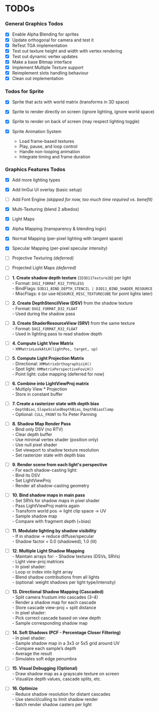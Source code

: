 ﻿# TODOs

### General Graphics Todos

- [x] Enable Alpha Blending for sprites
- [x] Update orthogonal for camera and test it
- [x] ReTest TGA implementation
- [x] Test out texture height and width with vertex rendering
- [x] Test out dynamic vertex updates
- [x] Make a base Bitmap interface
- [x] Implement Multiple Texture support
- [x] Reimplement slots handling behaviour
- [x] Clean out implementation

### Todos for Sprite

- [x] Sprite that acts with world matrix (transforms in 3D space)
- [x] Sprite to render directly on screen (ignore lighting, ignore world space)
- [x] Sprite to render on back of screen (may respect lighting toggle)

- [x] Sprite Animation System
  - Load frame-based textures
  - Play, pause, and loop control
  - Handle non-looping animation
  - Integrate timing and frame duration

### Graphics Features Todos

- [x] Add more lighting types
- [x] Add ImGui UI overlay (basic setup)
- [ ] Add Font Engine *(skipped for now, too much time required vs. benefit)*
- [x] Multi-Texturing (blend 2 albedos)
- [x] Light Maps
- [x] Alpha Mapping (transparency & blending logic)
- [x] Normal Mapping (per-pixel lighting with tangent space)
- [x] Specular Mapping (per-pixel specular intensity)
- [ ] Projective Texturing *(deferred)*
- [ ] Projected Light Maps *(deferred)*

- [ ] **1. Create shadow depth texture** (`ID3D11Texture2D`) per light  
      - Format: `DXGI_FORMAT_R32_TYPELESS`  
      - BindFlags: `D3D11_BIND_DEPTH_STENCIL | D3D11_BIND_SHADER_RESOURCE`  
      - MiscFlags: `0` (or use `RESOURCE_MISC_TEXTURECUBE` for point lights later)

- [ ] **2. Create DepthStencilView (DSV)** from the shadow texture  
      - Format: `DXGI_FORMAT_D32_FLOAT`  
      - Used during the shadow pass

- [ ] **3. Create ShaderResourceView (SRV)** from the same texture  
      - Format: `DXGI_FORMAT_R32_FLOAT`  
      - Used in lighting pass to read shadow depth

- [ ] **4. Compute Light View Matrix**  
      - `XMMatrixLookAtLH(lightPos, target, up)`

- [ ] **5. Compute Light Projection Matrix**  
      - Directional: `XMMatrixOrthographicLH()`  
      - Spot light: `XMMatrixPerspectiveFovLH()`  
      - Point light: cube mapping (deferred for now)

- [ ] **6. Combine into LightViewProj matrix**  
      - Multiply View * Projection  
      - Store in constant buffer

- [ ] **7. Create a rasterizer state with depth bias**  
      - `DepthBias`, `SlopeScaledDepthBias`, `DepthBiasClamp`  
      - Optional: `CULL_FRONT` to fix Peter Panning

- [ ] **8. Shadow Map Render Pass**  
      - Bind only DSV (no RTV)  
      - Clear depth buffer  
      - Use minimal vertex shader (position only)  
      - Use null pixel shader  
      - Set viewport to shadow texture resolution  
      - Set rasterizer state with depth bias

- [ ] **9. Render scene from each light's perspective**  
      - For each shadow-casting light:  
        - Bind its DSV  
        - Set LightViewProj  
        - Render all shadow-casting geometry

- [ ] **10. Bind shadow maps in main pass**  
      - Set SRVs for shadow maps in pixel shader  
      - Pass LightViewProj matrix again  
      - Transform world pos → light clip space → UV  
      - Sample shadow map  
      - Compare with fragment depth (+bias)

- [ ] **11. Modulate lighting by shadow visibility**  
      - If in shadow → reduce diffuse/specular  
      - Shadow factor = 0.0 (shadowed), 1.0 (lit)

- [ ] **12. Multiple Light Shadow Mapping**  
      - Maintain arrays for:
        - Shadow textures (DSVs, SRVs)  
        - Light view-proj matrices  
      - In pixel shader:  
        - Loop or index into light array  
        - Blend shadow contributions from all lights  
        - (optional: weight shadows per light type/intensity)

- [ ] **13. Directional Shadow Mapping (Cascaded)**  
      - Split camera frustum into cascades (3–4)  
      - Render a shadow map for each cascade  
      - Store cascade view-proj + split distance  
      - In pixel shader:  
        - Pick correct cascade based on view depth  
        - Sample corresponding shadow map

- [ ] **14. Soft Shadows (PCF - Percentage Closer Filtering)**  
      - In pixel shader:  
        - Sample shadow map in a 3x3 or 5x5 grid around UV  
        - Compare each sample’s depth  
        - Average the result  
      - Simulates soft edge penumbra

- [ ] **15. Visual Debugging (Optional)**  
      - Draw shadow map as a grayscale texture on screen  
      - Visualize depth values, cascade splits, etc.

- [ ] **16. Optimize**  
      - Reduce shadow resolution for distant cascades  
      - Use stencil/culling to limit shadow render  
      - Batch render shadow casters per light  
